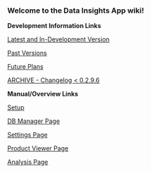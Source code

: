### Welcome to the Data Insights App wiki!

**Development Information Links**

[Latest and In-Development Version](https://github.com/jhk519/datainsightsapp/wiki/Latest-and-In-Development-Versions)

[Past Versions](https://github.com/jhk519/datainsightsapp/wiki/Past-Updates)

[Future Plans](https://github.com/jhk519/datainsightsapp/wiki/Future-Plans)

[ARCHIVE - Changelog < 0.2.9.6](https://github.com/jhk519/datainsightsapp/wiki/Changelog)

**Manual/Overview Links**

[Setup](https://github.com/jhk519/datainsightsapp/wiki/Installation-and-Set-Up)

[DB Manager Page](https://github.com/jhk519/datainsightsapp/wiki/DB-Manager-Overview)

[Settings Page](https://github.com/jhk519/datainsightsapp/wiki/Settings-Manager-Overview)

[Product Viewer Page](https://github.com/jhk519/datainsightsapp/wiki/Product-Viewer-Overview)

[Analysis Page](https://github.com/jhk519/datainsightsapp/wiki/Analysis-Page-Overview)

